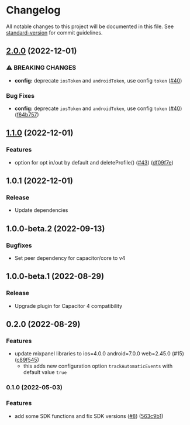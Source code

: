 # Changelog

All notable changes to this project will be documented in this file. See [standard-version](https://github.com/conventional-changelog/standard-version) for commit guidelines.

## [2.0.0](https://github.com/houseninjadojo/capacitor-mixpanel/compare/capacitor-mixpanel-v1.1.0...capacitor-mixpanel-v2.0.0) (2022-12-01)


### ⚠ BREAKING CHANGES

* **config:** deprecate `iosToken` and `androidToken`, use config `token` ([#40](https://github.com/houseninjadojo/capacitor-mixpanel/issues/40))

### Bug Fixes

* **config:** deprecate `iosToken` and `androidToken`, use config `token` ([#40](https://github.com/houseninjadojo/capacitor-mixpanel/issues/40)) ([f64b757](https://github.com/houseninjadojo/capacitor-mixpanel/commit/f64b757e46ed55d05a7ff76c0a3c1bf1dc7fd506))

## [1.1.0](https://github.com/houseninjadojo/capacitor-mixpanel/compare/capacitor-mixpanel-v1.0.1...capacitor-mixpanel-v1.1.0) (2022-12-01)


### Features

* option for opt in/out by default and deleteProfile() ([#43](https://github.com/houseninjadojo/capacitor-mixpanel/issues/43)) ([df09f7e](https://github.com/houseninjadojo/capacitor-mixpanel/commit/df09f7ed37a399dd1d8cadc47bf8721ce4e620a2))

## 1.0.1 (2022-12-01)

### Release

* Update dependencies

## 1.0.0-beta.2 (2022-09-13)

### Bugfixes

* Set peer dependency for capacitor/core to v4

## 1.0.0-beta.1 (2022-08-29)

### Release

* Upgrade plugin for Capacitor 4 compatibility

## 0.2.0 (2022-08-29)

### Features

* update mixpanel libraries to ios=4.0.0 android=7.0.0 web=2.45.0 (#15) ([c89f545](https://github.com/houseninjadojo/capacitor-mixpanel/commit/c89f545))
  * this adds new configuration option `trackAutomaticEvents` with default value `true`

### 0.1.0 (2022-05-03)

### Features

* add some SDK functions and fix SDK versions ([#8](https://github.com/houseninjadojo/capacitor-mixpanel/issues/8)) ([563c9b1](https://github.com/houseninjadojo/capacitor-mixpanel/commit/563c9b17a37c201764526fb3f16b9357af881954))
